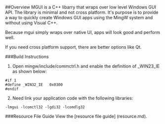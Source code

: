 ##Overview
MGUI is a C++ libarry that wraps over low level Windows GUI API. The library is minimal
and not cross platform. It's purpose is to provide a way to quickly
create Windows GUI apps using the MingW system and without using Visual C++.

Because mgui simply wraps over native UI, apps will look good and perform well.

If you need cross platform support, there are better options like
Qt.

###Build Instructions
1. Open mingw/include/commctrl.h and enable the definition of
_WIN23_IE as shown below:

```
#if 1
#define _WIN32_IE	0x0300
#endif
```

2. Need link your application code with the following libraries:

```
-lmgui -lcomctl32 -lgdi32 -lcomdlg32
```

###Resource File Guide
View the [resource file guide] (resource.md).
